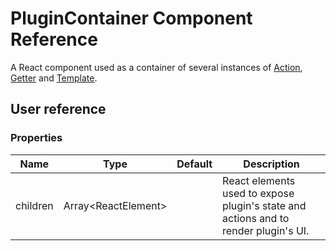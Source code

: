 # PluginContainer Component Reference

A React component used as a container of several instances of [Action](action.md), [Getter](getter.md) and [Template](template.md).

## User reference

### Properties

Name | Type | Default | Description
-----|------|---------|------------
children | Array&lt;ReactElement&gt; | | React elements used to expose plugin's state and actions and to render plugin's UI.
